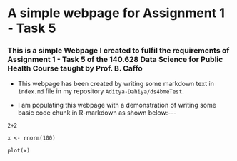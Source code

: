 # A simple webpage for **Assignment 1 - Task 5**

### This is a simple Webpage I created to fulfil the requirements of Assignment 1 - Task 5 of the 140.628 Data Science for Public Health Course taught by Prof. B. Caffo  

- This webpage has been created by writing some markdown text in `index.md` file in my repository `Aditya-Dahiya/ds4bmeTest`.

- I am populating this webpage with a demonstration of writing some basic code chunk in R-markdown as shown below:---

```{r chunk1, echo=TRUE}
2+2  

x <- rnorm(100)  

plot(x)  

```
